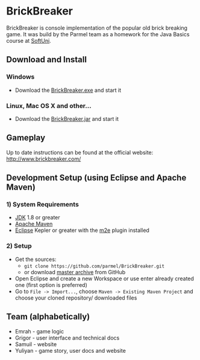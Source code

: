 BrickBreaker
============

BrickBreaker is console implementation of the popular old brick breaking game. It was build by the Parmel team as a homework for the Java Basics course at [SoftUni](https://softuni.bg/).

## Download and Install

### Windows

* Download the [BrickBreaker.exe](#) and start it

### Linux, Mac OS X and other...

* Download the [BrickBreaker.jar](#) and start it

## Gameplay

Up to date instructions can be found at the official website:
http://www.brickbreaker.com/

## Development Setup (using Eclipse and Apache Maven)

### 1) System Requirements

* [JDK](http://www.oracle.com/technetwork/java/javase/downloads/index.html) 1.8 or greater
* [Apache Maven](http://maven.apache.org/)
* [Eclipse](http://www.eclipse.org/downloads/) Kepler or greater with the [m2e](https://www.eclipse.org/m2e/) plugin installed

### 2) Setup

* Get the sources:
    *  ``git clone https://github.com/parmel/BrickBreaker.git``
    * or download [master archive](https://github.com/parmel/BrickBreaker/archive/master.zip) from GitHub
* Open Eclipse and create a new Workspace or use enter already created one (first option is preferred)
* Go to ``File -> Import...``, choose ``Maven -> Existing Maven Project`` and choose your cloned repository/ downloaded files

## Team (alphabetically)
* Emrah - game logic
* Grigor - user interface and technical docs
* Samuil - website
* Yuliyan - game story, user docs and website